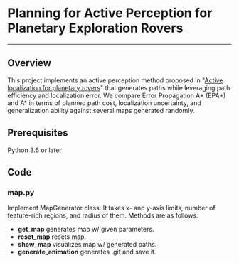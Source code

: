 # Planning for Active Perception for Planetary Exploration Rovers

---

## Overview
This project implements an active perception method proposed in "[Active localization for planetary rovers](https://ieeexplore.ieee.org/abstract/document/7500599)" 
that generates paths while leveraging path efficiency and localization error. We compare Error Propagation A* (EPA*) and A* in terms of planned path cost, localization 
uncertainty, and generalization ability against several maps generated randomly.

## Prerequisites
Python 3.6 or later 

## Code
### map.py
Implement MapGenerator class. It takes x- and y-axis limits, number of feature-rich regions, and radius of them.
Methods are as follows:
* **get_map** generates map w/ given parameters.
* **reset_map** resets map.
* **show_map** visualizes map w/ generated paths. 
* **generate_animation** generates .gif and save it.